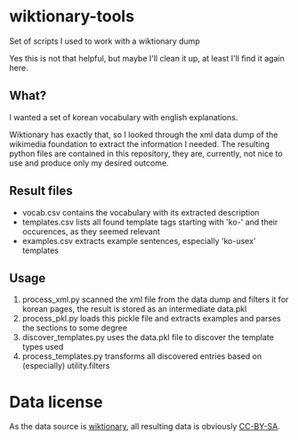 # wiktionary-tools

Set of scripts I used to work with a wiktionary dump

Yes this is not that helpful, but maybe I'll clean it up, at least I'll find it again here.

## What?

I wanted a set of korean vocabulary with english explanations.

Wiktionary has exactly that, so I looked through the xml data dump of the wikimedia foundation to extract the information I needed.
The resulting python files are contained in this repository, they are, currently, not nice to use and produce only my desired outcome.

## Result files

 * vocab.csv contains the vocabulary with its extracted description
 * templates.csv lists all found template tags starting with 'ko-' and their occurences, as they seemed relevant
 * examples.csv extracts example sentences, especially 'ko-usex' templates

## Usage

 1. process_xml.py scanned the xml file from the data dump and filters it for korean pages, the result is stored as an intermediate data.pkl
 2. process_pkl.py loads this pickle file and extracts examples and parses the sections to some degree
 3. discover_templates.py uses the data.pkl file to discover the template types used
 4. process_templates.py transforms all discovered entries based on (especially) utility.filters 

# Data license

As the data source is [wiktionary](https://en.wiktionary.org/wiki/Wiktionary:Main_Page), all resulting data is obviously [CC-BY-SA](https://creativecommons.org/licenses/by-sa/3.0/).
